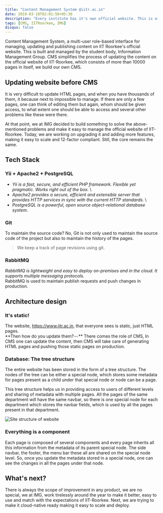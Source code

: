 ```yaml
---
title: "Content Management System @iitr.ac.in"
date: 2019-03-18T02:01:58+05:30
description: "Every institute has it's own official website. This is either maintained by a team of hired professionals or outsourced, but here in IIT Roorkee, a bunch of geeks do that."
tags: [CMS, IITRoorkee, IMG]
disqus: false
---
```


Content Management System, a multi-user role-based interface for managing, updating and publishing content on IIT Roorkee's official website. This is built and managed by the student body, Information Management Group. CMS simplifies the process of updating the content on the official website of IIT-Roorkee, which consists of more than 10000 pages in itself, we build our own CMS.


## Updating website before CMS

It is very difficult to update HTML pages, and when you have thousands of them, it because next to impossible to manage. If there are only a few pages, one can think of editing them but again, whom should be given access, to what extent one should be able to access and several other problems like these were there.

At that point, we at IMG decided to build something to solve the above-mentioned problems and make it easy to manage the official website of IIT-Roorkee. Today, we are working on upgrading it and adding more features, making it easy to scale and 12-factor compliant. Still, the core remains the same.

## Tech Stack

### Yii + Apache2 + PostgreSQL

- _Yii is a fast, secure, and efficient PHP framework. Flexible yet pragmatic. Works right out of the box._ \
- _Apache2 provides a secure, efficient and extensible server that provides HTTP services in sync with the current HTTP standards._ \
- _PostgreSQL is a powerful, open source object-relational database system._

### Git
To maintain the source code?
No, Git is not only used to maintain the source code of the project but also to maintain the history of the pages.

> We keep a track of page revisions using git.


### RabbitMQ
_RabbitMQ is lightweight and easy to deploy on-premises and in the cloud. It supports multiple messaging protocols._ \
RabbitMQ is used to maintain publish requests and push changes in production.

## Architecture design

### It's static!

The website, https://www.iitr.ac.in, that everyone sees is static, just HTML pages. \
**Then how do you update them? -- **  There comes the role of CMS, In CMS one can update the content, then CMS will take care of generating HTML pages and pushing those static pages on production.
### Database: The tree structure
The entire website has been stored in the form of a tree structure. The nodes of the tree can be either a special node, which stores some metadata for pages present as a child under that special node or node can be a page. 

This tree structure helps us in providing access to users of different levels and sharing of metadata with multiple pages. All the pages of the same department will have the same navbar, so there is one special node for each department which stores the navbar fields, which is used by all the pages present in that department.

![Site structure of website](/cmsdb.jpeg)

### Everything is a component
Each page is composed of several components and every page inherits all this information from the metadata of its parent special node. The side navbar, the footer, the menu bar these all are shared on the special node level. So, once you update the metadata stored in a special node, one can see the changes in all the pages under that node.

## What's next?
There is always the scope of improvement in any product, we are no special, we at IMG, work tirelessly around the year to make it better, easy to use and match with the expectations of IIT-Roorkee. Next, we are trying to make it cloud-native ready making it easy to scale and deploy.
